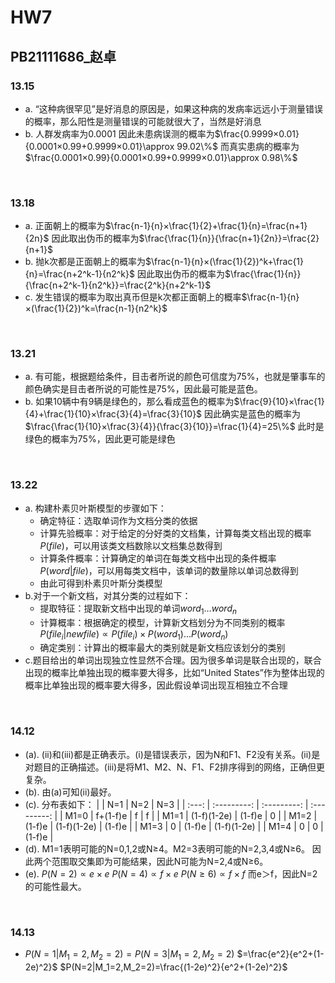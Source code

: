 # HW7
## PB21111686_赵卓
### 13.15
- a.
  “这种病很罕见”是好消息的原因是，如果这种病的发病率远远小于测量错误的概率，那么阳性是测量错误的可能就很大了，当然是好消息
- b.
  人群发病率为$0.0001$
  因此未患病误测的概率为$\frac{0.9999×0.01}{0.0001×0.99+0.9999×0.01}\approx 99.02\%$
  而真实患病的概率为$\frac{0.0001×0.99}{0.0001×0.99+0.9999×0.01}\approx 0.98\%$
<br>

### 13.18
- a.
  正面朝上的概率为$\frac{n-1}{n}×\frac{1}{2}+\frac{1}{n}=\frac{n+1}{2n}$
  因此取出伪币的概率为$\frac{\frac{1}{n}}{\frac{n+1}{2n}}=\frac{2}{n+1}$
- b.
  抛k次都是正面朝上的概率为$\frac{n-1}{n}×(\frac{1}{2})^k+\frac{1}{n}=\frac{n+2^k-1}{n2^k}$
  因此取出伪币的概率为$\frac{\frac{1}{n}}{\frac{n+2^k-1}{n2^k}}=\frac{2^k}{n+2^k-1}$
- c.
  发生错误的概率为取出真币但是k次都正面朝上的概率$\frac{n-1}{n}×(\frac{1}{2})^k=\frac{n-1}{n2^k}$
<br>

### 13.21
- a.
  有可能，根据题给条件，目击者所说的颜色可信度为$75\%$，也就是肇事车的颜色确实是目击者所说的可能性是$75\%$，因此最可能是蓝色。
- b.
  如果10辆中有9辆是绿色的，那么看成蓝色的概率为$\frac{9}{10}×\frac{1}{4}+\frac{1}{10}×\frac{3}{4}=\frac{3}{10}$
  因此确实是蓝色的概率为$\frac{\frac{1}{10}×\frac{3}{4}}{\frac{3}{10}}=\frac{1}{4}=25\%$
  此时是绿色的概率为$75\%$，因此更可能是绿色
<br>


### 13.22
- a.
  构建朴素贝叶斯模型的步骤如下：
  - 确定特征：选取单词作为文档分类的依据
  - 计算先验概率：对于给定的分好类的文档集，计算每类文档出现的概率$P(file)$，可以用该类文档数除以文档集总数得到
  - 计算条件概率：计算确定的单词在每类文档中出现的条件概率$P(word|file)$，可以用每类文档中，该单词的数量除以单词总数得到
  - 由此可得到朴素贝叶斯分类模型
- b.对于一个新文档，对其分类的过程如下：
  - 提取特征：提取新文档中出现的单词$word_1\dots word_n$
  - 计算概率：根据确定的模型，计算新文档划分为不同类别的概率$P(file_i|newfile)\propto P(file_i)×P(word_1)\dots P(word_n)$
  - 确定类别：计算出的概率最大的类别就是新文档应该划分的类别
- c.题目给出的单词出现独立性显然不合理。因为很多单词是联合出现的，联合出现的概率比单独出现的概率要大得多，比如“United States”作为整体出现的概率比单独出现的概率要大得多，因此假设单词出现互相独立不合理
<br>


### 14.12
- (a).
  (ii)和(iii)都是正确表示。(i)是错误表示，因为N和F1、F2没有关系。(ii)是对题目的正确描述。(iii)是将M1、M2、N、F1、F2排序得到的网络，正确但更复杂。
- (b).
  由(a)可知(ii)最好。
- (c).
  分布表如下：
  |       |     N=1     |     N=2     |     N=3     |
  | :---: | :---------: | :---------: | :---------: |
  | M1=0  |  f+(1-f)e   |      f      |      f      |
  | M1=1  | (1-f)(1-2e) |   (1-f)e    |      0      |
  | M1=2  |   (1-f)e    | (1-f)(1-2e) |   (1-f)e    |
  | M1=3  |      0      |   (1-f)e    | (1-f)(1-2e) |
  | M1=4  |      0      |      0      |   (1-f)e    |
- (d).
  M1=1表明可能的N=0,1,2或N≥4。M2=3表明可能的N=2,3,4或N≥6。
  因此两个范围取交集即为可能结果，因此N可能为N=2,4或N≥6。
- (e).
  $P(N=2)\propto e×e$
  $P(N=4)\propto f×e$
  $P(N\ge 6)\propto f×f$
  而e＞f，因此N=2的可能性最大。
<br>

### 14.13
- $P(N=1|M_1=2,M_2=2)=P(N=3|M_1=2,M_2=2)$
  $=\frac{e^2}{e^2+(1-2e)^2}$
  $P(N=2|M_1=2,M_2=2)=\frac{(1-2e)^2}{e^2+(1-2e)^2}$